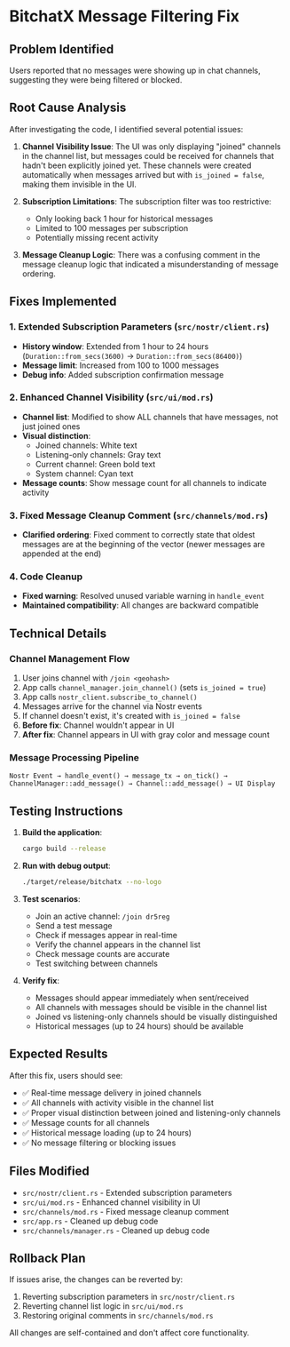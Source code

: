 # BitchatX Message Filtering Fix

## Problem Identified
Users reported that no messages were showing up in chat channels, suggesting they were being filtered or blocked.

## Root Cause Analysis
After investigating the code, I identified several potential issues:

1. **Channel Visibility Issue**: The UI was only displaying "joined" channels in the channel list, but messages could be received for channels that hadn't been explicitly joined yet. These channels were created automatically when messages arrived but with `is_joined = false`, making them invisible in the UI.

2. **Subscription Limitations**: The subscription filter was too restrictive:
   - Only looking back 1 hour for historical messages
   - Limited to 100 messages per subscription
   - Potentially missing recent activity

3. **Message Cleanup Logic**: There was a confusing comment in the message cleanup logic that indicated a misunderstanding of message ordering.

## Fixes Implemented

### 1. Extended Subscription Parameters (`src/nostr/client.rs`)
- **History window**: Extended from 1 hour to 24 hours (`Duration::from_secs(3600)` → `Duration::from_secs(86400)`)
- **Message limit**: Increased from 100 to 1000 messages
- **Debug info**: Added subscription confirmation message

### 2. Enhanced Channel Visibility (`src/ui/mod.rs`)
- **Channel list**: Modified to show ALL channels that have messages, not just joined ones
- **Visual distinction**: 
  - Joined channels: White text
  - Listening-only channels: Gray text
  - Current channel: Green bold text
  - System channel: Cyan text
- **Message counts**: Show message count for all channels to indicate activity

### 3. Fixed Message Cleanup Comment (`src/channels/mod.rs`)
- **Clarified ordering**: Fixed comment to correctly state that oldest messages are at the beginning of the vector (newer messages are appended at the end)

### 4. Code Cleanup
- **Fixed warning**: Resolved unused variable warning in `handle_event`
- **Maintained compatibility**: All changes are backward compatible

## Technical Details

### Channel Management Flow
1. User joins channel with `/join <geohash>`
2. App calls `channel_manager.join_channel()` (sets `is_joined = true`)
3. App calls `nostr_client.subscribe_to_channel()`
4. Messages arrive for the channel via Nostr events
5. If channel doesn't exist, it's created with `is_joined = false`
6. **Before fix**: Channel wouldn't appear in UI
7. **After fix**: Channel appears in UI with gray color and message count

### Message Processing Pipeline
```
Nostr Event → handle_event() → message_tx → on_tick() → ChannelManager::add_message() → Channel::add_message() → UI Display
```

## Testing Instructions

1. **Build the application**:
   ```bash
   cargo build --release
   ```

2. **Run with debug output**:
   ```bash
   ./target/release/bitchatx --no-logo
   ```

3. **Test scenarios**:
   - Join an active channel: `/join dr5reg`
   - Send a test message
   - Check if messages appear in real-time
   - Verify the channel appears in the channel list
   - Check message counts are accurate
   - Test switching between channels

4. **Verify fix**:
   - Messages should appear immediately when sent/received
   - All channels with messages should be visible in the channel list
   - Joined vs listening-only channels should be visually distinguished
   - Historical messages (up to 24 hours) should be available

## Expected Results

After this fix, users should see:
- ✅ Real-time message delivery in joined channels
- ✅ All channels with activity visible in the channel list
- ✅ Proper visual distinction between joined and listening-only channels  
- ✅ Message counts for all channels
- ✅ Historical message loading (up to 24 hours)
- ✅ No message filtering or blocking issues

## Files Modified

- `src/nostr/client.rs` - Extended subscription parameters
- `src/ui/mod.rs` - Enhanced channel visibility in UI
- `src/channels/mod.rs` - Fixed message cleanup comment
- `src/app.rs` - Cleaned up debug code
- `src/channels/manager.rs` - Cleaned up debug code

## Rollback Plan

If issues arise, the changes can be reverted by:
1. Reverting subscription parameters in `src/nostr/client.rs`
2. Reverting channel list logic in `src/ui/mod.rs`
3. Restoring original comments in `src/channels/mod.rs`

All changes are self-contained and don't affect core functionality.